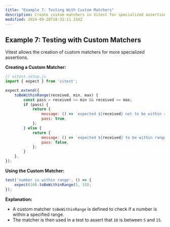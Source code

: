 ```yaml
---
title: "Example 7: Testing With Custom Matchers"
description: Create custom matchers in Vitest for specialized assertions.
modified: 2024-09-28T18:32:11.154Z
---
```


## Example 7: Testing with Custom Matchers

Vitest allows the creation of custom matchers for more specialized assertions.

**Creating a Custom Matcher:**

```javascript
// vitest.setup.js
import { expect } from 'vitest';

expect.extend({
	toBeWithinRange(received, min, max) {
		const pass = received >= min && received <= max;
		if (pass) {
			return {
				message: () => `expected ${received} not to be within range ${min} - ${max}`,
				pass: true,
			};
		} else {
			return {
				message: () => `expected ${received} to be within range ${min} - ${max}`,
				pass: false,
			};
		}
	},
});
```

**Using the Custom Matcher:**

```javascript
test('number is within range', () => {
	expect(10).toBeWithinRange(5, 15);
});
```

**Explanation:**

- A custom matcher `toBeWithinRange` is defined to check if a number is within a specified range.
- The matcher is then used in a test to assert that `10` is between `5` and `15`.

```ts
```
